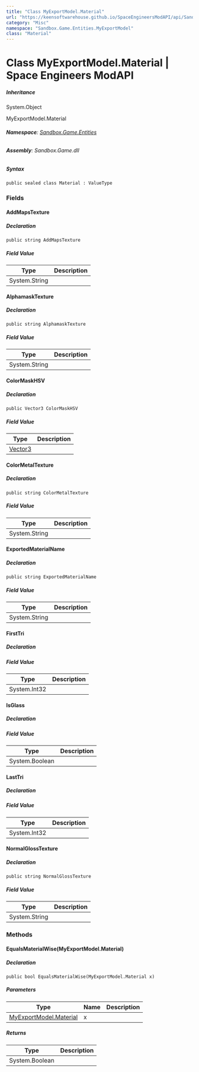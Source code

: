 ```yaml
---
title: "Class MyExportModel.Material"
url: "https://keensoftwarehouse.github.io/SpaceEngineersModAPI/api/Sandbox.Game.Entities.MyExportModel.Material.html"
category: "Misc"
namespace: "Sandbox.Game.Entities.MyExportModel"
class: "Material"
---
```


# Class MyExportModel.Material | Space Engineers ModAPI

##### Inheritance

System.Object

MyExportModel.Material

###### **Namespace**: [Sandbox.Game.Entities](https://keensoftwarehouse.github.io/SpaceEngineersModAPI/api/Sandbox.Game.Entities.html)

###### **Assembly**: Sandbox.Game.dll

##### Syntax

```
public sealed class Material : ValueType
```

### Fields

#### AddMapsTexture

##### Declaration

```
public string AddMapsTexture
```

##### Field Value

| Type | Description |
| --- | --- |
| System.String |     |

#### AlphamaskTexture

##### Declaration

```
public string AlphamaskTexture
```

##### Field Value

| Type | Description |
| --- | --- |
| System.String |     |

#### ColorMaskHSV

##### Declaration

```
public Vector3 ColorMaskHSV
```

##### Field Value

| Type | Description |
| --- | --- |
| [Vector3](https://keensoftwarehouse.github.io/SpaceEngineersModAPI/api/VRageMath.Vector3.html) |     |

#### ColorMetalTexture

##### Declaration

```
public string ColorMetalTexture
```

##### Field Value

| Type | Description |
| --- | --- |
| System.String |     |

#### ExportedMaterialName

##### Declaration

```
public string ExportedMaterialName
```

##### Field Value

| Type | Description |
| --- | --- |
| System.String |     |

#### FirstTri

##### Declaration

##### Field Value

| Type | Description |
| --- | --- |
| System.Int32 |     |

#### IsGlass

##### Declaration

##### Field Value

| Type | Description |
| --- | --- |
| System.Boolean |     |

#### LastTri

##### Declaration

##### Field Value

| Type | Description |
| --- | --- |
| System.Int32 |     |

#### NormalGlossTexture

##### Declaration

```
public string NormalGlossTexture
```

##### Field Value

| Type | Description |
| --- | --- |
| System.String |     |

### Methods

#### EqualsMaterialWise(MyExportModel.Material)

##### Declaration

```
public bool EqualsMaterialWise(MyExportModel.Material x)
```

##### Parameters

| Type | Name | Description |
| --- | --- | --- |
| [MyExportModel.Material](https://keensoftwarehouse.github.io/SpaceEngineersModAPI/api/Sandbox.Game.Entities.MyExportModel.Material.html) | x   |     |

##### Returns

| Type | Description |
| --- | --- |
| System.Boolean |     |